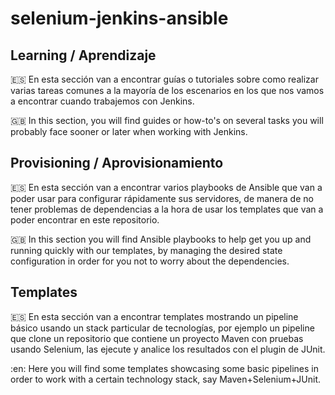 # selenium-jenkins-ansible

## Learning / Aprendizaje

:es: En esta sección van a encontrar guías o tutoriales sobre como realizar varias tareas comunes a la mayoría de los escenarios en los que nos vamos a encontrar cuando trabajemos con Jenkins.

:uk: In this section, you will find guides or how-to's on several tasks you will probably face sooner or later when working with Jenkins.

## Provisioning / Aprovisionamiento

:es: En esta sección van a encontrar varios playbooks de Ansible que van a poder usar para configurar rápidamente sus servidores, de manera de no tener problemas de dependencias a la hora de usar los templates que van a poder encontrar en este repositorio.

:uk: In this section you will find Ansible playbooks to help get you up and running quickly with our templates, by managing the desired state configuration in order for you not to worry about the dependencies.

## Templates

:es: En esta sección van a encontrar templates mostrando un pipeline básico usando un stack particular de tecnologías, por ejemplo un pipeline que clone un repositorio que contiene un proyecto Maven con pruebas usando Selenium, las ejecute y analice los resultados con el plugin de JUnit.

:en: Here you will find some templates showcasing some basic pipelines in order to work with a certain technology stack, say Maven+Selenium+JUnit.